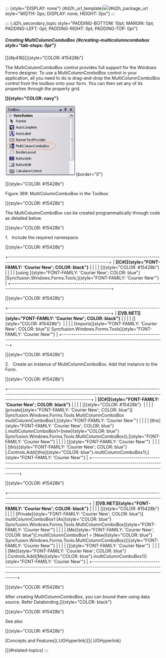 ::: {style="DISPLAY: none"}
[](ms-xhelp:///?Id=d2h_url_template){#d2h_url_template}![](!package_url!){#d2h_package_url style="WIDTH: 0px; DISPLAY: none; HEIGHT: 0px"}
:::

::: {.d2h_secondary_topic style="PADDING-BOTTOM: 10pt; MARGIN: 0pt; PADDING-LEFT: 0pt; PADDING-RIGHT: 0pt; PADDING-TOP: 0pt"}
##### Creating MultiColumnComboBox {#creating-multicolumncombobox style="tab-stops: 0pt"}

[]{#p418}[]{style="COLOR: #15428b"} 

The MultiColumnComboBox control provides full support for the Windows Forms designer. To use a MultiColumnComboBox control in your application, all you need to do is drag-and-drop the MultiColumnComboBox control from the toolbox onto your form. You can then set any of its properties through the property grid.

**[]{style="COLOR: navy"}** 

![](ImagesExt/image76_365.jpg){border="0"}

[]{style="COLOR: #15428b"} 

Figure 369: MultiColumnComboBox in the Toolbox

[]{style="COLOR: #15428b"} 

The MultiColumnComboBox can be created programmatically through code as detailed below.

[]{style="COLOR: #15428b"} 

1.   Include the required namespace.

[]{style="COLOR: #15428b"} 

+--------------------------------------------------------------------------------------------------------------------------------+
| **[\[C#\]]{style="FONT-FAMILY: 'Courier New'; COLOR: black"}**                                                                 |
|                                                                                                                                |
| []{style="COLOR: #15428b"}                                                                                                     |
|                                                                                                                                |
| [using ]{style="FONT-FAMILY: 'Courier New'; COLOR: blue"}[Syncfusion.Windows.Forms.Tools;]{style="FONT-FAMILY: 'Courier New'"} |
+--------------------------------------------------------------------------------------------------------------------------------+

[]{style="COLOR: #15428b"} 

+---------------------------------------------------------------------------------------------------------------------------------+
| **[\[VB.NET\]]{style="FONT-FAMILY: 'Courier New'; COLOR: black"}**                                                              |
|                                                                                                                                 |
| []{style="COLOR: #15428b"}                                                                                                      |
|                                                                                                                                 |
| [Imports]{style="FONT-FAMILY: 'Courier New'; COLOR: blue"}[ Syncfusion.Windows.Forms.Tools]{style="FONT-FAMILY: 'Courier New'"} |
+---------------------------------------------------------------------------------------------------------------------------------+

[]{style="COLOR: #15428b"} 

2.   Create an instance of MultiColumnComboBox. Add that instance to the Form.

[]{style="COLOR: #15428b"} 

+-----------------------------------------------------------------------------------------------------------------------------------------------------------------------------------------------------+
| **[\[C#\]]{style="FONT-FAMILY: 'Courier New'; COLOR: black"}**                                                                                                                                      |
|                                                                                                                                                                                                     |
| []{style="COLOR: #15428b"}                                                                                                                                                                          |
|                                                                                                                                                                                                     |
| [private]{style="FONT-FAMILY: 'Courier New'; COLOR: blue"}[ Syncfusion.Windows.Forms.Tools.MultiColumnComboBox multiColumnComboBox1;]{style="FONT-FAMILY: 'Courier New'"}                           |
|                                                                                                                                                                                                     |
| [this]{style="FONT-FAMILY: 'Courier New'; COLOR: blue"}[.multiColumnComboBox1=[new]{style="COLOR: blue"} Syncfusion.Windows.Forms.Tools.MultiColumnComboBox();]{style="FONT-FAMILY: 'Courier New'"} |
|                                                                                                                                                                                                     |
| []{style="FONT-FAMILY: 'Courier New'"}                                                                                                                                                              |
|                                                                                                                                                                                                     |
| [this]{style="FONT-FAMILY: 'Courier New'; COLOR: blue"}[.Controls.Add([this]{style="COLOR: blue"}.multiColumnComboBox1);]{style="FONT-FAMILY: 'Courier New'"}                                       |
+-----------------------------------------------------------------------------------------------------------------------------------------------------------------------------------------------------+

[]{style="COLOR: #15428b"} 

+----------------------------------------------------------------------------------------------------------------------------------------------------------------------------------------------------+
| **[\[VB.NET\]]{style="FONT-FAMILY: 'Courier New'; COLOR: black"}**                                                                                                                                 |
|                                                                                                                                                                                                    |
| []{style="COLOR: #15428b"}                                                                                                                                                                         |
|                                                                                                                                                                                                    |
| [Private]{style="FONT-FAMILY: 'Courier New'; COLOR: blue"}[ multiColumnComboBox1 [As]{style="COLOR: blue"} Syncfusion.Windows.Forms.Tools.MultiColumnComboBox]{style="FONT-FAMILY: 'Courier New'"} |
|                                                                                                                                                                                                    |
| [Me]{style="FONT-FAMILY: 'Courier New'; COLOR: blue"}[.multiColumnComboBox1 = [New]{style="COLOR: blue"} Syncfusion.Windows.Forms.Tools.MultiColumnComboBox()]{style="FONT-FAMILY: 'Courier New'"} |
|                                                                                                                                                                                                    |
| []{style="FONT-FAMILY: 'Courier New'"}                                                                                                                                                             |
|                                                                                                                                                                                                    |
| [Me]{style="FONT-FAMILY: 'Courier New'; COLOR: blue"}[.Controls.Add([Me]{style="COLOR: blue"}.multiColumnComboBox1)]{style="FONT-FAMILY: 'Courier New'"}                                           |
+----------------------------------------------------------------------------------------------------------------------------------------------------------------------------------------------------+

[]{style="COLOR: #15428b"} 

After creating MultiColumnComboBox, you can bound them using data source. Refer Databinding.[]{style="COLOR: black"}

[]{style="COLOR: #15428b"} 

See also

[]{style="COLOR: #15428b"} 

[Concepts and Features]{.UGHyperlink}[]{.UGHyperlink}

[]{#related-topics}
:::
